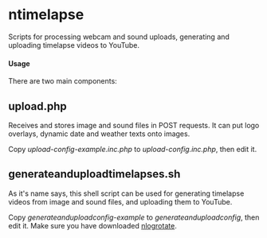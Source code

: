 ntimelapse
==========

Scripts for processing webcam and sound uploads, generating and uploading
timelapse videos to YouTube.

#### Usage

There are two main components:

## upload.php

Receives and stores image and sound files in POST requests. It can put logo
overlays, dynamic date and weather texts onto images.

Copy *upload-config-example.inc.php* to *upload-config.inc.php*, then edit it.

## generateanduploadtimelapses.sh

As it's name says, this shell script can be used for generating timelapse
videos from image and sound files, and uploading them to YouTube.

Copy *generateanduploadconfig-example* to *generateanduploadconfig*, then edit
it. Make sure you have downloaded [nlogrotate](https://github.com/nonoo/nlogrotate).
